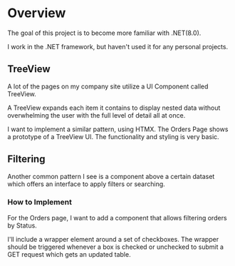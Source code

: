# Overview
The goal of this project is to become more familiar with .NET(8.0).

I work in the .NET framework, but haven't used it for any personal projects.

## TreeView
A lot of the pages on my company site utilize a UI Component called TreeView. 

A TreeView expands each item it contains to display nested data without
overwhelming the user with the full level of detail all at once. 

I want to implement a similar pattern, using HTMX.
The Orders Page shows a prototype of a TreeView UI. The functionality and styling is very basic.

## Filtering
Another common pattern I see is a component above a certain
dataset which offers an interface to apply filters or searching.

### How to Implement
For the Orders page, I want to add a component that allows filtering
orders by Status. 

I'll include a wrapper element around a set of checkboxes.
The wrapper should be triggered whenever a box is checked or unchecked
to submit a GET request which gets an updated table.